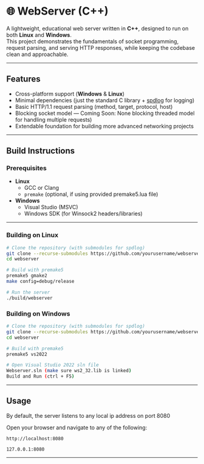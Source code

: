 ﻿# 🌐 WebServer (C++)

A lightweight, educational web server written in **C++**, designed to run on both **Linux** and **Windows**.  
This project demonstrates the fundamentals of socket programming, request parsing, and serving HTTP responses, while keeping the codebase clean and approachable.

---

## Features
- Cross-platform support (**Windows** & **Linux**)  
- Minimal dependencies (just the standard C library + [spdlog](https://github.com/gabime/spdlog) for logging)  
- Basic HTTP/1.1 request parsing (method, target, protocol, host)  
- Blocking socket model — Coming Soon: None blocking threaded model for handling multiple requests)
- Extendable foundation for building more advanced networking projects  

---

## Build Instructions

### Prerequisites
- **Linux**
  - GCC or Clang
  - `premake` (optional, if using provided premake5.lua file)
- **Windows**
  - Visual Studio (MSVC)
  - Windows SDK (for Winsock2 headers/libraries)

---

### Building on Linux

```bash
# Clone the repository (with submodules for spdlog)
git clone --recurse-submodules https://github.com/yourusername/webserver.git
cd webserver

# Build with premake5
premake5 gmake2
make config=debug/release

# Run the server
./build/webserver
```

### Building on Windows

```bash
# Clone the repository (with submodules for spdlog)
git clone --recurse-submodules https://github.com/yourusername/webserver.git
cd webserver

# Build with premake5
premake5 vs2022

# Open Visual Studio 2022 sln file
Webserver.sln (make sure ws2_32.lib is linked)
Build and Run (ctrl + F5)
```

---

## Usage

By default, the server listens to any local ip address on port 8080

Open your browser and navigate to any of the following:

```
http://localhost:8080

127.0.0.1:8080
```

---



